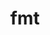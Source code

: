 ---
title: "fmt"
layout: cache
categories: [package, develop-2024-06-09]
meta: {"versions": ["10.2.1", "9.1.0"], "compilers": ["cce@=15.0.1", "gcc@=10.2.1", "gcc@=10.3.0", "gcc@=11.4.0", "gcc@=7.3.1", "gcc@=7.5.0", "gcc@=9.4.0", "msvc@=19.39.33523", "oneapi@=2023.2.0", "oneapi@=2024.0.0"], "oss": ["amzn2", "centos7", "rhel8", "sle_hpc15", "ubuntu18.04", "ubuntu20.04", "ubuntu22.04", "windows10.0.20348"], "platforms": ["linux", "windows"], "targets": ["aarch64", "neoverse_n1", "neoverse_v1", "neoverse_v2", "ppc64le", "x86_64", "x86_64_v3", "x86_64_v4", "zen4"], "stacks": ["aws-pcluster-x86_64_v4", "developer-tools-manylinux2014", "e4s", "e4s-cray-rhel", "e4s-cray-sles", "e4s-neoverse-v2", "e4s-neoverse_v1", "e4s-oneapi", "e4s-power", "e4s-rocm-external", "radiuss", "radiuss-aws", "radiuss-aws-aarch64", "root", "windows-vis"], "num_specs": 18, "num_specs_by_stack": {"root": 18, "e4s-power": 1, "e4s-oneapi": 1, "developer-tools-manylinux2014": 1, "aws-pcluster-x86_64_v4": 2, "e4s-neoverse_v1": 2, "e4s-neoverse-v2": 2, "radiuss-aws-aarch64": 2, "radiuss": 1, "radiuss-aws": 1, "e4s-cray-rhel": 1, "e4s": 2, "e4s-rocm-external": 1, "windows-vis": 1, "e4s-cray-sles": 1}}
spec_details: [{"hash": "rfvs4h3rs6evyi7ifaopjjsij3wyug6w", "compiler": "gcc@=9.4.0", "versions": ["10.2.1"], "os": "ubuntu20.04", "platform": "linux", "target": "ppc64le", "variants": ["build_system=cmake", "build_type=Release", "cxxstd=11", "generator=make", "~ipo", "+pic", "~shared"], "stacks": ["root", "e4s-power"], "size": "-", "tarball": "https://binaries.spack.io/releases/develop-2024-06-09/build_cache/linux-ubuntu20.04-ppc64le/gcc-9.4.0/fmt-10.2.1/linux-ubuntu20.04-ppc64le-gcc-9.4.0-fmt-10.2.1-rfvs4h3rs6evyi7ifaopjjsij3wyug6w.spack"}, {"hash": "qy5sduoggzmkhw3zxyybmd57adz4pqdb", "compiler": "oneapi@=2024.0.0", "versions": ["10.2.1"], "os": "ubuntu22.04", "platform": "linux", "target": "x86_64_v3", "variants": ["build_system=cmake", "build_type=Release", "cxxstd=11", "generator=make", "~ipo", "+pic", "~shared"], "stacks": ["root", "e4s-oneapi"], "size": "-", "tarball": "https://binaries.spack.io/releases/develop-2024-06-09/build_cache/linux-ubuntu22.04-x86_64_v3/oneapi-2024.0.0/fmt-10.2.1/linux-ubuntu22.04-x86_64_v3-oneapi-2024.0.0-fmt-10.2.1-qy5sduoggzmkhw3zxyybmd57adz4pqdb.spack"}, {"hash": "obwer67hsgcpx47tyuqsedihm4ijpomg", "compiler": "gcc@=10.2.1", "versions": ["10.2.1"], "os": "centos7", "platform": "linux", "target": "x86_64_v3", "variants": ["build_system=cmake", "build_type=Release", "cxxstd=11", "generator=make", "~ipo", "+pic", "~shared"], "stacks": ["root", "developer-tools-manylinux2014"], "size": "-", "tarball": "https://binaries.spack.io/releases/develop-2024-06-09/build_cache/linux-centos7-x86_64_v3/gcc-10.2.1/fmt-10.2.1/linux-centos7-x86_64_v3-gcc-10.2.1-fmt-10.2.1-obwer67hsgcpx47tyuqsedihm4ijpomg.spack"}, {"hash": "udo5qncuulanjrgpvqjcjjl73n2nkwvc", "compiler": "oneapi@=2023.2.0", "versions": ["9.1.0"], "os": "amzn2", "platform": "linux", "target": "x86_64_v3", "variants": ["build_system=cmake", "build_type=Release", "cxxstd=11", "generator=make", "~ipo", "patches=08fb707", "+pic", "~shared"], "stacks": ["aws-pcluster-x86_64_v4", "root"], "size": "-", "tarball": "https://binaries.spack.io/releases/develop-2024-06-09/build_cache/linux-amzn2-x86_64_v3/oneapi-2023.2.0/fmt-9.1.0/linux-amzn2-x86_64_v3-oneapi-2023.2.0-fmt-9.1.0-udo5qncuulanjrgpvqjcjjl73n2nkwvc.spack"}, {"hash": "fiipwbuemdozaiipz6fggpkrehnb455r", "compiler": "gcc@=11.4.0", "versions": ["10.2.1"], "os": "ubuntu22.04", "platform": "linux", "target": "neoverse_v1", "variants": ["build_system=cmake", "build_type=Release", "cxxstd=17", "generator=make", "~ipo", "+pic", "~shared"], "stacks": ["e4s-neoverse_v1", "root"], "size": "-", "tarball": "https://binaries.spack.io/releases/develop-2024-06-09/build_cache/linux-ubuntu22.04-neoverse_v1/gcc-11.4.0/fmt-10.2.1/linux-ubuntu22.04-neoverse_v1-gcc-11.4.0-fmt-10.2.1-fiipwbuemdozaiipz6fggpkrehnb455r.spack"}, {"hash": "7hjso5unpgwvbmty7qekcn4rzkd3lsil", "compiler": "gcc@=11.4.0", "versions": ["10.2.1"], "os": "ubuntu22.04", "platform": "linux", "target": "neoverse_v2", "variants": ["build_system=cmake", "build_type=Release", "cxxstd=17", "generator=make", "~ipo", "+pic", "~shared"], "stacks": ["e4s-neoverse-v2", "root"], "size": "-", "tarball": "https://binaries.spack.io/releases/develop-2024-06-09/build_cache/linux-ubuntu22.04-neoverse_v2/gcc-11.4.0/fmt-10.2.1/linux-ubuntu22.04-neoverse_v2-gcc-11.4.0-fmt-10.2.1-7hjso5unpgwvbmty7qekcn4rzkd3lsil.spack"}, {"hash": "7ct7wl7tmue4hgketmptwmjhwpwybahe", "compiler": "gcc@=7.3.1", "versions": ["10.2.1"], "os": "amzn2", "platform": "linux", "target": "aarch64", "variants": ["build_system=cmake", "build_type=Release", "cxxstd=11", "generator=make", "~ipo", "+pic", "~shared"], "stacks": ["radiuss-aws-aarch64", "root"], "size": "-", "tarball": "https://binaries.spack.io/releases/develop-2024-06-09/build_cache/linux-amzn2-aarch64/gcc-7.3.1/fmt-10.2.1/linux-amzn2-aarch64-gcc-7.3.1-fmt-10.2.1-7ct7wl7tmue4hgketmptwmjhwpwybahe.spack"}, {"hash": "ved7aqa6el6jpkpkxrimmjqslsemgl5e", "compiler": "gcc@=7.5.0", "versions": ["10.2.1"], "os": "ubuntu18.04", "platform": "linux", "target": "x86_64_v3", "variants": ["build_system=cmake", "build_type=Release", "cxxstd=11", "generator=make", "~ipo", "+pic", "~shared"], "stacks": ["radiuss", "root"], "size": "-", "tarball": "https://binaries.spack.io/releases/develop-2024-06-09/build_cache/linux-ubuntu18.04-x86_64_v3/gcc-7.5.0/fmt-10.2.1/linux-ubuntu18.04-x86_64_v3-gcc-7.5.0-fmt-10.2.1-ved7aqa6el6jpkpkxrimmjqslsemgl5e.spack"}, {"hash": "js6fh4k3zri6bgc6x4uqcalpedlxqent", "compiler": "gcc@=7.3.1", "versions": ["10.2.1"], "os": "amzn2", "platform": "linux", "target": "x86_64_v3", "variants": ["build_system=cmake", "build_type=Release", "cxxstd=11", "generator=make", "~ipo", "+pic", "~shared"], "stacks": ["radiuss-aws", "root"], "size": "-", "tarball": "https://binaries.spack.io/releases/develop-2024-06-09/build_cache/linux-amzn2-x86_64_v3/gcc-7.3.1/fmt-10.2.1/linux-amzn2-x86_64_v3-gcc-7.3.1-fmt-10.2.1-js6fh4k3zri6bgc6x4uqcalpedlxqent.spack"}, {"hash": "32marjkckpfaioyntdrdsdyz76qhi2nn", "compiler": "cce@=15.0.1", "versions": ["10.2.1"], "os": "rhel8", "platform": "linux", "target": "zen4", "variants": ["build_system=cmake", "build_type=Release", "cxxstd=11", "generator=make", "~ipo", "+pic", "~shared"], "stacks": ["root", "e4s-cray-rhel"], "size": "-", "tarball": "https://binaries.spack.io/releases/develop-2024-06-09/build_cache/linux-rhel8-zen4/cce-15.0.1/fmt-10.2.1/linux-rhel8-zen4-cce-15.0.1-fmt-10.2.1-32marjkckpfaioyntdrdsdyz76qhi2nn.spack"}, {"hash": "inas76esmcfx7ey72bicmkwmzzmbgbep", "compiler": "gcc@=11.4.0", "versions": ["10.2.1"], "os": "ubuntu22.04", "platform": "linux", "target": "neoverse_v2", "variants": ["build_system=cmake", "build_type=Release", "cxxstd=11", "generator=make", "~ipo", "+pic", "~shared"], "stacks": ["e4s-neoverse-v2", "root"], "size": "-", "tarball": "https://binaries.spack.io/releases/develop-2024-06-09/build_cache/linux-ubuntu22.04-neoverse_v2/gcc-11.4.0/fmt-10.2.1/linux-ubuntu22.04-neoverse_v2-gcc-11.4.0-fmt-10.2.1-inas76esmcfx7ey72bicmkwmzzmbgbep.spack"}, {"hash": "ehvbgpmmupojlhijvhya7ml2desrcl2a", "compiler": "gcc@=11.4.0", "versions": ["10.2.1"], "os": "ubuntu22.04", "platform": "linux", "target": "neoverse_v1", "variants": ["build_system=cmake", "build_type=Release", "cxxstd=11", "generator=make", "~ipo", "+pic", "~shared"], "stacks": ["e4s-neoverse_v1", "root"], "size": "-", "tarball": "https://binaries.spack.io/releases/develop-2024-06-09/build_cache/linux-ubuntu22.04-neoverse_v1/gcc-11.4.0/fmt-10.2.1/linux-ubuntu22.04-neoverse_v1-gcc-11.4.0-fmt-10.2.1-ehvbgpmmupojlhijvhya7ml2desrcl2a.spack"}, {"hash": "vp63nazwmb7yjuhni5srxv4edcdn2s4b", "compiler": "gcc@=11.4.0", "versions": ["10.2.1"], "os": "ubuntu22.04", "platform": "linux", "target": "x86_64_v3", "variants": ["build_system=cmake", "build_type=Release", "cxxstd=11", "generator=make", "~ipo", "+pic", "~shared"], "stacks": ["e4s", "root", "e4s-rocm-external"], "size": "-", "tarball": "https://binaries.spack.io/releases/develop-2024-06-09/build_cache/linux-ubuntu22.04-x86_64_v3/gcc-11.4.0/fmt-10.2.1/linux-ubuntu22.04-x86_64_v3-gcc-11.4.0-fmt-10.2.1-vp63nazwmb7yjuhni5srxv4edcdn2s4b.spack"}, {"hash": "pf3jgac3z76cj7hw2vceu3jyxpnz5qii", "compiler": "gcc@=7.3.1", "versions": ["10.2.1"], "os": "amzn2", "platform": "linux", "target": "neoverse_n1", "variants": ["build_system=cmake", "build_type=Release", "cxxstd=11", "generator=make", "~ipo", "+pic", "~shared"], "stacks": ["radiuss-aws-aarch64", "root"], "size": "-", "tarball": "https://binaries.spack.io/releases/develop-2024-06-09/build_cache/linux-amzn2-neoverse_n1/gcc-7.3.1/fmt-10.2.1/linux-amzn2-neoverse_n1-gcc-7.3.1-fmt-10.2.1-pf3jgac3z76cj7hw2vceu3jyxpnz5qii.spack"}, {"hash": "bmetisi2swet2mmqxybg4ryysrqejqvz", "compiler": "oneapi@=2023.2.0", "versions": ["9.1.0"], "os": "amzn2", "platform": "linux", "target": "x86_64_v4", "variants": ["build_system=cmake", "build_type=Release", "cxxstd=11", "generator=make", "~ipo", "patches=08fb707", "+pic", "~shared"], "stacks": ["aws-pcluster-x86_64_v4", "root"], "size": "-", "tarball": "https://binaries.spack.io/releases/develop-2024-06-09/build_cache/linux-amzn2-x86_64_v4/oneapi-2023.2.0/fmt-9.1.0/linux-amzn2-x86_64_v4-oneapi-2023.2.0-fmt-9.1.0-bmetisi2swet2mmqxybg4ryysrqejqvz.spack"}, {"hash": "hbjltqkzdvlolvxr6nylzn5g52hmfi3w", "compiler": "msvc@=19.39.33523", "versions": ["9.1.0"], "os": "windows10.0.20348", "platform": "windows", "target": "x86_64", "variants": ["build_system=cmake", "build_type=Release", "cxxstd=11", "generator=ninja", "~ipo", "patches=08fb707", "+pic", "~shared"], "stacks": ["windows-vis", "root"], "size": "-", "tarball": "https://binaries.spack.io/releases/develop-2024-06-09/build_cache/windows-windows10.0.20348-x86_64/msvc-19.39.33523/fmt-9.1.0/windows-windows10.0.20348-x86_64-msvc-19.39.33523-fmt-9.1.0-hbjltqkzdvlolvxr6nylzn5g52hmfi3w.spack"}, {"hash": "raxzgxhzdcf4p2yddhwxhdy3bufn36db", "compiler": "gcc@=10.3.0", "versions": ["10.2.1"], "os": "sle_hpc15", "platform": "linux", "target": "x86_64_v4", "variants": ["build_system=cmake", "build_type=Release", "cxxstd=11", "generator=make", "~ipo", "+pic", "~shared"], "stacks": ["e4s-cray-sles", "root"], "size": "-", "tarball": "https://binaries.spack.io/releases/develop-2024-06-09/build_cache/linux-sle_hpc15-x86_64_v4/gcc-10.3.0/fmt-10.2.1/linux-sle_hpc15-x86_64_v4-gcc-10.3.0-fmt-10.2.1-raxzgxhzdcf4p2yddhwxhdy3bufn36db.spack"}, {"hash": "vxjim6uksll3pxiatrqpwevcyf7rdvgu", "compiler": "gcc@=11.4.0", "versions": ["10.2.1"], "os": "ubuntu22.04", "platform": "linux", "target": "x86_64_v3", "variants": ["build_system=cmake", "build_type=Release", "cxxstd=17", "generator=make", "~ipo", "+pic", "~shared"], "stacks": ["e4s", "root"], "size": "-", "tarball": "https://binaries.spack.io/releases/develop-2024-06-09/build_cache/linux-ubuntu22.04-x86_64_v3/gcc-11.4.0/fmt-10.2.1/linux-ubuntu22.04-x86_64_v3-gcc-11.4.0-fmt-10.2.1-vxjim6uksll3pxiatrqpwevcyf7rdvgu.spack"}]
---